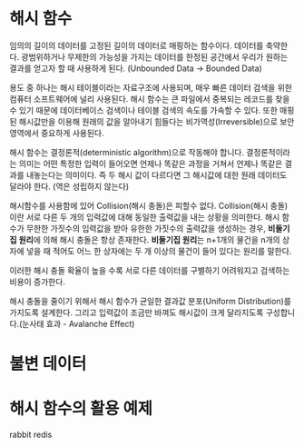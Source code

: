 # 해시 함수

임의의 길이의 데이터를 고정된 길이의 데이터로 매핑하는 함수이다. 데이터를 축약한다.
광범위하거나 무제한의 가능성을 가지는 데이터를 한정된 공간에서 우리가 원하는 결과를 얻고자 할 때 사용하게 된다.
(Unbounded Data → Bounded Data)

용도 중 하나는 해시 테이블이라는 자료구조에 사용되며, 매우 빠른 데이터 검색을 위한 컴퓨터 소프트웨어에 널리 사용된다.
해시 함수는 큰 파일에서 중복되는 레코드를 찾을 수 있기 때문에 데이터베이스 검색이나 테이블 검색의 속도를 가속할 수 있다.
또한 매핑된 해시값만을 이용해 원래의 값을 알아내기 힘들다는 비가역성(Irreversible)으로 보안영역에서 중요하게 사용된다.

해시 함수는 결정론적(deterministic algorithm)으로 작동해야 합니다.
결정론적이라는 의미는 어떤 특정한 입력이 들어오면 언제나 똑같은 과정을 거쳐서 언제나 똑같은 결과를 내놓는다는 의미이다.
즉 두 해시 값이 다르다면 그 해시값에 대한 원래 데이터도 달라야 한다. (역은 성립하지 않는다)

해시함수를 사용함에 있어 Collision(해시 충돌)은 피할수 없다.
Collision(해시 충돌) 이란 서로 다른 두 개의 입력값에 대해 동일한 출력값을 내는 상황을 의미한다.
해시 함수가 무한한 가짓수의 입력값을 받아 유한한 가짓수의 출력값을 생성하는 경우, **비둘기집 원리**에 의해 해시 충돌은 항상 존재한다.
**비둘기집 원리**는 n+1개의 물건을 n개의 상자에 넣을 때 적어도 어느 한 상자에는 두 개 이상의 물건이 들어 있다는 원리를 말한다.

이러한 해시 충돌 확율이 높을 수록 서로 다른 데이터를 구별하기 어려워지고 검색하는 비용이 증가한다.

해시 충돌을 줄이기 위해서 해시 함수가 균일한 결과값 분포(Uniform Distribution)를 가지도록 설계한다.
그리고 입력값이 조금만 바껴도 해시값이 크게 달라지도록 구성합니다.(눈사태 효과 - Avalanche Effect)

# 불변 데이터

# 해시 함수의 활용 예제

rabbit
redis
